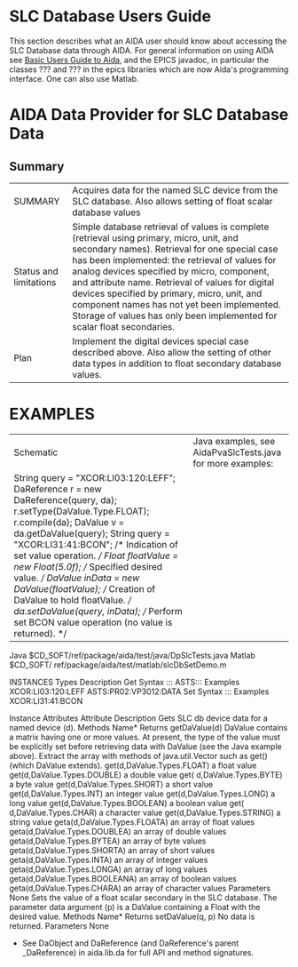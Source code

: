 # SLC Database Users Guide

This section describes what an AIDA user should know about accessing the SLC Database data through AIDA. For general
information on using AIDA see [Basic Users Guide to Aida](UserGuide.md), and the EPICS javadoc, in particular the
classes ??? and ??? in the epics libraries which are now Aida's programming interface. One can also use Matlab.

# AIDA Data Provider for SLC Database Data

## Summary

|      |              |
| ----------- | ----------- |
| SUMMARY      | Acquires data for the named SLC device from the SLC database. Also allows setting of float scalar database values       |
| Status and limitations   | Simple database retrieval of values is complete (retrieval using primary, micro, unit, and secondary names). Retrieval for one special case has been implemented: the retrieval of values for analog devices specified by micro, component, and attribute name. Retrieval of values for digital devices specified by primary, micro, unit, and component names has not yet been implemented. Storage of values has only been implemented for scalar float secondaries.        |
| Plan |Implement the digital devices special case described above. Also allow the setting of other data types in addition to float secondary database values. |

# EXAMPLES 

| | | 
| ----------- | ----------- |
| Schematic | Java examples, see AidaPvaSlcTests.java for more examples: 
String query = "XCOR:LI03:120:LEFF"; DaReference r = new DaReference(query, da); r.setType(DaValue.Type.FLOAT);  r.compile(da); DaValue v = da.getDaValue(query);  String query = "XCOR:LI31:41:BCON"; /* Indication of set value operation. */ Float floatValue = new Float(5.0f); /* Specified desired value. */ DaValue inData = new DaValue(floatValue); /* Creation of DaValue to hold floatValue. */ da.setDaValue(query, inData); /* Perform set BCON value operation (no value is returned). */ | 
Java
$CD_SOFT/ref/package/aida/test/java/DpSlcTests.java Matlab $CD_SOFT/ ref/package/aida/test/matlab/slcDbSetDemo.m

INSTANCES Types Description Get Syntax    <prim>:<micr>:<unit>:<secn>
ASTS:<micr>:<channel>:<pseudo-secn>
Examples XCOR:LI03:120:LEFF ASTS:PR02:VP3012:DATA Set Syntax    <prim>:<micr>:<unit>:<secn>
Examples XCOR:LI31:41:BCON

Instance Attributes Attribute Description
<secn>    Gets SLC db device data for a named device (d). Methods Name*    Returns getDaValue(d)    DaValue contains a
matrix having one or more values. At present, the type of the value must be explicitly set before retrieving data with
DaValue (see the Java example above). Extract the array with methods of java.util.Vector such as get() (which DaValue
extends). get(d,DaValue.Types.FLOAT)    a float value get(d,DaValue.Types.DOUBLE)    a double value get(
d,DaValue.Types.BYTE)    a byte value get(d,DaValue.Types.SHORT)    a short value get(d,DaValue.Types.INT)    an integer
value get(d,DaValue.Types.LONG)    a long value get(d,DaValue.Types.BOOLEAN)    a boolean value get(
d,DaValue.Types.CHAR)    a character value get(d,DaValue.Types.STRING)    a string value geta(d,DaValue.Types.FLOATA)
an array of float values geta(d,DaValue.Types.DOUBLEA)    an array of double values geta(d,DaValue.Types.BYTEA)    an
array of byte values geta(d,DaValue.Types.SHORTA)    an array of short values geta(d,DaValue.Types.INTA)    an array of
integer values geta(d,DaValue.Types.LONGA)    an array of long values geta(d,DaValue.Types.BOOLEANA)    an array of
boolean values geta(d,DaValue.Types.CHARA)    an array of character values Parameters None
<secn>    Sets the value of a float scalar secondary in the SLC database. The parameter data argument (p) is a DaValue
containing a Float with the desired value. Methods Name*    Returns setDaValue(q, p)    No data is returned. Parameters
None

* See DaObject and DaReference (and DaReference's parent _DaReference) in aida.lib.da for full API and method
  signatures.

